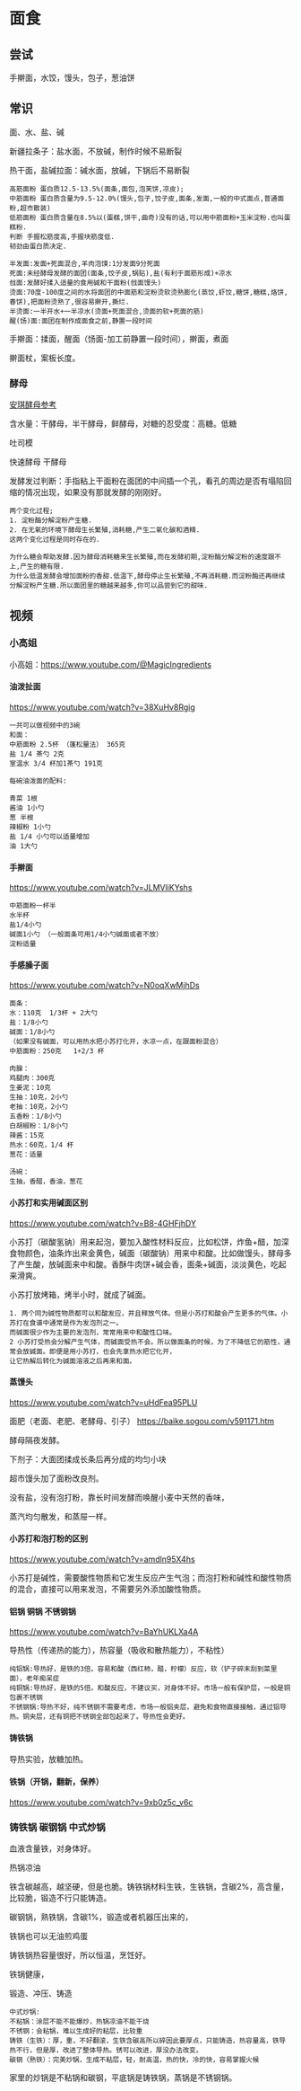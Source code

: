 # 面食

## 尝试

手擀面，水饺，馒头，包子，葱油饼

## 常识

面、水、盐、碱

新疆拉条子：盐水面，不放碱，制作时候不易断裂

热干面，盐碱拉面：碱水面，放碱，下锅后不易断裂

```特高筋面粉 蛋白质13.5%以上.
高筋面粉 蛋白质12.5-13.5%(面条,面包,泡芙饼,凉皮);
中筋面粉 蛋白质含量为9.5-12.0%(馒头,包子,饺子皮,面条,发面,一般的中式面点,普通面粉,超市散装)
低筋面粉 蛋白质含量在8.5%以(蛋糕,饼干,曲奇)没有的话,可以用中筋面粉+玉米淀粉.也叫蛋糕粉.
判断 手握松筋度高,手握块筋度低.
韧劲由蛋白质决定.
```

```发面:酵母充分面团膨胀(馒头,包子,面包,锅盔)
半发面:发面+死面混合,羊肉泡馍:1分发面9分死面
死面:未经酵母发酵的面团(面条,饺子皮,锅贴),盐(有利于面筋形成)+凉水
戗面:发酵好揉入适量的食用碱和干面粉(戗面馒头)
烫面:70度-100度之间的水将面团的中面筋和淀粉烫软烫熟膨化(蒸饺,虾饺,糖饼,糖糕,烙饼,春饼),把面粉烫熟了,很容易擀开,撕烂.
半烫面:一半开水+一半凉水(烫面+死面混合,烫面的软+死面的筋)
醒(饧)面:面团在制作成面食之前,静置一段时间
```

手擀面：揉面，醒面（饧面-加工前静置一段时间），擀面，煮面

擀面杖，案板长度。

### 酵母

[安琪酵母参考](https://dimsum.angelyeast.com/channels/4253.html)

含水量：干酵母，半干酵母，鲜酵母，对糖的忍受度：高糖。低糖

吐司模

快速酵母 干酵母

发酵发过判断：手指粘上干面粉在面团的中间插一个孔，看孔的周边是否有塌陷回缩的情况出现，如果没有那就发酵的刚刚好。

```面团在发面的过程中都经历了什么?(温度+时间重要)
两个变化过程;
1. 淀粉酶分解淀粉产生糖.
2. 在无氧的环境下酵母生长繁殖,消耗糖,产生二氧化碳和酒精.
这两个变化过程是同时存在的.

为什么糖会帮助发酵.因为酵母消耗糖来生长繁殖,而在发酵初期,淀粉酶分解淀粉的速度跟不上,产生的糖有限.
为什么低温发酵会增加面粉的香甜.低温下,酵母停止生长繁殖,不再消耗糖.而淀粉酶还再继续分解淀粉产生糖.所以面团里的糖越来越多,你可以品尝到它的甜味.
```

## 视频

### 小高姐

小高姐：https://www.youtube.com/@MagicIngredients

#### 油泼扯面

https://www.youtube.com/watch?v=38XuHv8Rgig

```text
一共可以做视频中的3碗
和面：
中筋面粉 2.5杯 （蓬松量法） 365克
盐 1/4 茶勺 2克
室温水 3/4 杯加1茶勺 191克

每碗油泼面的配料:

青菜 1根
酱油 1小勺
葱 半根
辣椒粉 1小勺
盐 1/4 小勺可以适量增加
油 1大勺 
```

#### 手擀面

https://www.youtube.com/watch?v=JLMVliKYshs

```text
中筋面粉一杯半
水半杯
盐1/4小勺
碱面1小勺 （一般面条可用1/4小勺碱面或者不放）
淀粉适量
```

#### 手感臊子面

https://www.youtube.com/watch?v=N0oqXwMjhDs 

```text
面条：
水：110克  1/3杯 + 2大勺
盐：1/8小勺
碱面：1/8小勺
（如果没有碱面，可以用热水把小苏打化开，水凉一点，在跟面粉混合）
中筋面粉：250克   1+2/3 杯

肉臊：
鸡腿肉：300克
生姜泥：10克
生抽：10克，2小勺
老抽：10克，2小勺
五香粉：1/8小勺
白胡椒粉：1/8小勺
辣酱：15克
热水：60克，1/4 杯
葱花：适量

汤碗：
生抽，香醋，香油，葱花
```




#### 小苏打和实用碱面区别 

https://www.youtube.com/watch?v=B8-4GHFjhDY

小苏打（碳酸氢钠）用来起泡，要加入酸性材料反应，比如松饼，炸鱼+醋，加深食物颜色，油条炸出来金黄色，碱面（碳酸钠）用来中和酸。比如做馒头，酵母多了产生酸，放碱面来中和酸。香酥牛肉饼+碱会香，面条+碱面，淡淡黄色，吃起来滑爽。

小苏打放烤箱，烤半小时，就成了碱面。

```text
1. 两个同为碱性物质都可以和酸发应，并且释放气体。但是小苏打和酸会产生更多的气体。小苏打在食谱中通常是作为发泡剂之一。
而碱面很少作为主要的发泡剂，常常用来中和酸性口味。
2 小苏打受热会分解产生气体，而碱面受热不会。所以做面条的时候，为了不降低它的筋性，通常会放碱面。即便是用小苏打，也会先拿热水把它化开，
让它热解后转化为碱面溶液之后再来和面。
```

#### 蒸馒头

https://www.youtube.com/watch?v=uHdFea95PLU

面肥（老面、老肥、老酵母、引子） https://baike.sogou.com/v591171.htm

酵母隔夜发酵。

下剂子：大面团揉成长条后再分成的均匀小块

超市馒头加了面粉改良剂。

没有盐，没有泡打粉，靠长时间发酵而唤醒小麦中天然的香味，

蒸汽均匀散发，和蒸屉一样。

#### 小苏打和泡打粉的区别 

https://www.youtube.com/watch?v=amdln95X4hs

小苏打是碱性，需要酸性物质和它发生反应产生气泡；而泡打粉和碱性和酸性物质的混合，直接可以用来发泡，不需要另外添加酸性物质。

#### 铝锅 铜锅 不锈钢锅 

https://www.youtube.com/watch?v=BaYhUKLXa4A

导热性（传递热的能力），热容量（吸收和散热能力），不粘性）

```text
纯铝锅:导热好，是铁的3倍，容易和酸（西红柿，醋，柠檬）反应，软（铲子碎末刮到菜里面），老年痴呆症
纯铜锅:导热好，是铁的5倍，和酸反应，不建议买，对身体不好。市场一般有保护层，一般是铜包裹不锈钢
不锈钢锅:导热不好，纯不锈钢不需要考虑，市场一般铝夹层，避免和食物直接接触，通过铝导热。铜夹层，还有铜把不锈钢全部包起来了。导热性会更好。
```

#### 铸铁锅

导热实验，放糖加热。

#### 铁锅（开锅，翻新，保养）

https://www.youtube.com/watch?v=9xb0z5c_v6c

### 铸铁锅 碳钢锅 中式炒锅

血液含量铁，对身体好。

热锅凉油

铁含碳越高，越坚硬，但是也脆。铸铁锅材料生铁，生铁锅，含碳2%，高含量，比较脆，锻造不行只能铸造。

碳钢锅，熟铁锅，含碳1%，锻造或者机器压出来的，

铁锅也可以无油煎鸡蛋

铸铁锅热容量很好，所以恒温，烹饪好。

铁锅健康，

锻造、冲压、铸造

```text
中式炒锅:
不粘锅：涂层不能不能爆炒，热锅凉油不能干烧
不锈钢：会粘锅，难以生成好的粘层，比较重
铸铁（生铁）：厚，重，不好翻滚，生铁含碳高所以碎因此要厚点，只能铸造，热容量高，铁导热不行，但是厚，改进了整体导热。锈可以改进，厚没办法改变。
碳钢（熟铁）：完美炒锅，生成不粘层，轻，耐高温，热的快，冷的快，容易掌握火候
```

家里的炒锅是不粘锅和碳钢，平底锅是铸铁锅，蒸锅是不锈钢锅。